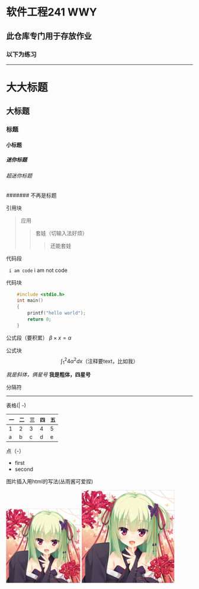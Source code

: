 # 软件工程241 WWY
## 此仓库专门用于存放作业
### 以下为练习

---

# 大大标题
## 大标题
### 标题
#### 小标题
##### 迷你标题
###### 超迷你标题
####### 不再是标题

引用块

>应用
>>套娃（切输入法好烦）
>>>还能套娃

代码段

`` i am code``
i am  not code

代码块

```c
    #include <stdio.h>
    int main()
    {
        printf("hello world");
        return 0;
    }
 ```
公式段（要积累）
$\beta \times x = \alpha$

公式块
$$
\int_{1}^{2}{4\alpha^2}dx\text{（注释要text，比如我）}
$$

*我是斜体，俩星号*
**我是粗体，四星号**

分隔符

---

表格(| -)

|一|二|三|四|五|
|-|-|-|-|-|
|1|2|3|4|5|
|a|b|c|d|e|

点（-）

- first
- second

图片插入用html的写法(丛雨酱可爱捏)

<img src="congyu.jpg" width="200" height="200">

<img src="congyu.jpg" style="zoom: 0.5">
